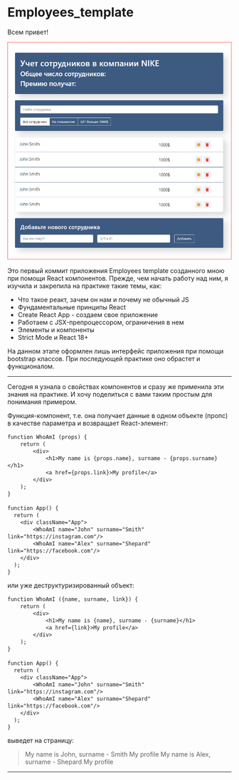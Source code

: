# Employees_template

Всем привет!

![employees template](screenshot.PNG)

Это первый коммит приложения Employees template созданного мною при помощи React компонентов. Прежде, чем начать работу над ним, я изучила и закрепила на практике такие темы, как:

- Что такое реакт, зачем он нам и почему не обычный JS
- Фундаментальные принципы React
- Create React App - создаем свое приложение
- Работаем с JSX-препроцессором, ограничения в нем
- Элементы и компоненты
- Strict Mode и React 18+

На данном этапе оформлен лишь интерфейс приложения при помощи bootstrap классов. При последующей практике оно обрастет и функционалом.

***

Сегодня я узнала о свойствах компонентов и сразу же применила эти знания на практике. И хочу поделиться с вами таким простым для понимания примером.

Функция-компонент, т.е. она получает данные в одном объекте (пропс) в качестве параметра и возвращает React-элемент:

```
function WhoAmI (props) {
    return (
        <div>
            <h1>My name is {props.name}, surname - {props.surname}</h1>
            <a href={props.link}>My profile</a>
        </div>
    );
}

function App() {
  return (
    <div className="App">
        <WhoAmI name="John" surname="Smith" link="https://instagram.com"/>
        <WhoAmI name="Alex" surname="Shepard" link="https://facebook.com"/>
    </div>
  );
}
```
или уже деструктуризированный объект:

```
function WhoAmI ({name, surname, link}) {
    return (
        <div>
            <h1>My name is {name}, surname - {surname}</h1>
            <a href={link}>My profile</a>
        </div>
    );
}

function App() {
  return (
    <div className="App">
        <WhoAmI name="John" surname="Smith" link="https://instagram.com"/>
        <WhoAmI name="Alex" surname="Shepard" link="https://facebook.com"/>
    </div>
  );
}
```

выведет на страницу:

> My name is John, surname - Smith
        My profile
My name is Alex, surname - Shepard
        My profile


***